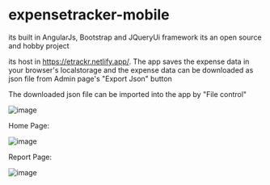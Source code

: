 # expensetracker-mobile
its built in AngularJs, Bootstrap and JQueryUi framework
its an open source and hobby project

its host in https://etrackr.netlify.app/. The app saves the expense data in your browser's localstorage and the expense data can be downloaded as json file from Admin page's "Export Json" button

The downloaded json file can be imported into the app by "File control"

![image](https://user-images.githubusercontent.com/51823589/210131532-4b6804f0-d5a1-413e-a780-7aef1bd643b9.png)


Home Page:

![image](https://user-images.githubusercontent.com/51823589/210131083-db400404-86c1-4c9a-b33e-7c4fa182fd60.png)

Report Page:

![image](https://user-images.githubusercontent.com/51823589/210131252-9b39135f-425c-4b5d-8a14-35d5edf64599.png)

